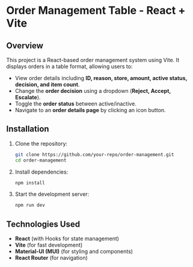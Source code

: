 # Order Management Table - React + Vite

## Overview
This project is a React-based order management system using Vite. It displays orders in a table format, allowing users to:

- View order details including **ID, reason, store, amount, active status, decision, and item count**.
- Change the **order decision** using a dropdown (**Reject, Accept, Escalate**).
- Toggle the **order status** between active/inactive.
- Navigate to an **order details page** by clicking an icon button.

## Installation
1. Clone the repository:
   ```sh
   git clone https://github.com/your-repo/order-management.git
   cd order-management
   ```

2. Install dependencies:
   ```sh
   npm install
   ```

3. Start the development server:
   ```sh
   npm run dev
   ```

## Technologies Used
- **React** (with Hooks for state management)
- **Vite** (for fast development)
- **Material-UI (MUI)** (for styling and components)
- **React Router** (for navigation)

